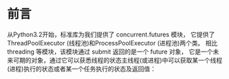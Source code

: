 # 前言

   从Python3.2开始，标准库为我们提供了 concurrent.futures 模块，
它提供了 ThreadPoolExecutor (线程池)和ProcessPoolExecutor (进程池)两个类。
相比 threading 等模块，该模块通过 submit 返回的是一个 future 对象，
它是一个未来可期的对象，通过它可以获悉线程的状态主线程(或进程)中可以获取某一个线程(进程)执行的状态或者某一个任务执行的状态及返回值：


